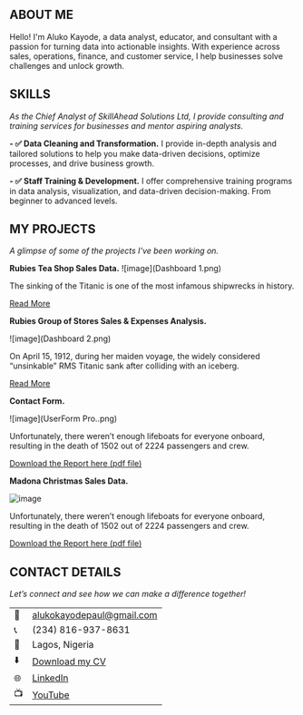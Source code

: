 <!--Section 1: Introduce your self-->
## ABOUT ME

Hello! I'm Aluko Kayode, a data analyst, educator, and consultant with a passion for turning data into actionable insights. With experience across sales, operations, finance, and customer service, I help businesses solve challenges and unlock growth.


<!--Mention your top/relevant skills here - core and soft skills-->
## SKILLS

*As the Chief Analyst of SkillAhead Solutions Ltd, I provide consulting and training services for businesses and mentor aspiring analysts.*

**- ✅ Data Cleaning and Transformation.**
I provide in-depth analysis and tailored solutions to help you make data-driven decisions, optimize processes, and drive business growth. 

**- ✅ Staff Training & Development.**
I offer comprehensive training programs in data analysis, visualization, and data-driven decision-making. From beginner to advanced levels. 


<!--Section 2: List 3-4 key projects-->
## MY PROJECTS 

*A glimpse of some of the projects I've been working on.*

**Rubies Tea Shop Sales Data.**
![image](Dashboard 1.png)

The sinking of the Titanic is one of the most infamous shipwrecks in history.


[Read More](https://www.linkedin.com/pulse/predictive-modeling-hypothesis-testing-using-titanic-dataset-anietie/)

**Rubies Group of Stores Sales & Expenses Analysis.**

![image](Dashboard 2.png)

On April 15, 1912, during her maiden voyage, the widely considered “unsinkable” RMS Titanic sank after colliding with an iceberg. 

[Read More](https://www.linkedin.com/pulse/predictive-modeling-hypothesis-testing-using-titanic-dataset-anietie/)

**Contact Form.**

![image](UserForm Pro..png)

Unfortunately, there weren’t enough lifeboats for everyone onboard, resulting in the death of 1502 out of 2224 passengers and crew. 

<a href="17 How to Present Data to Executives by Anietie Etuk.pdf">Download the Report here (pdf file)</a>

**Madona Christmas Sales Data.**

![image]()

Unfortunately, there weren’t enough lifeboats for everyone onboard, resulting in the death of 1502 out of 2224 passengers and crew. 

<a href="17 How to Present Data to Executives by Anietie Etuk.pdf">Download the Report here (pdf file)</a>


## CONTACT DETAILS

*Let’s connect and see how we can make a difference together!*
<table>
  <tbody>
    <tr>
      <td>📧</td>
      <td><a href="alukokayodepaul@gmail.com">alukokayodepaul@gmail.com</a></td>
    </tr>
    <tr>
      <td>📞</td>
      <td>(234) 816-937-8631</td>
    </tr>
    <tr>
      <td>📍</td>
      <td>Lagos, Nigeria</td>
    </tr>
    <tr>
      <td>⬇️</td>
      <td><a href="https://etuk123456.github.io/portfolio1/docs/Profile.pdf">Download my CV</a></td>
    </tr>
    <tr>
      <td>🌐</td>
      <td><a href="https://www.linkedin.com/in/kayode-aluko/">LinkedIn</a></td>
    </tr>
    <tr>
      <td>📺</td>
      <td><a href="https://www.youtube.com/">YouTube</a></td>
    </tr>
  </tbody>
</table>

   




